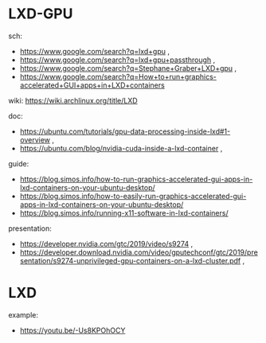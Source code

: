# LXD-GPU
sch:
- https://www.google.com/search?q=lxd+gpu ,
- https://www.google.com/search?q=lxd+gpu+passthrough ,
- https://www.google.com/search?q=Stephane+Graber+LXD+gpu ,
- https://www.google.com/search?q=How+to+run+graphics-accelerated+GUI+apps+in+LXD+containers

wiki: https://wiki.archlinux.org/title/LXD

doc:
- https://ubuntu.com/tutorials/gpu-data-processing-inside-lxd#1-overview ,
- https://ubuntu.com/blog/nvidia-cuda-inside-a-lxd-container ,

guide:
- https://blog.simos.info/how-to-run-graphics-accelerated-gui-apps-in-lxd-containers-on-your-ubuntu-desktop/
- https://blog.simos.info/how-to-easily-run-graphics-accelerated-gui-apps-in-lxd-containers-on-your-ubuntu-desktop/
- https://blog.simos.info/running-x11-software-in-lxd-containers/

presentation:
- https://developer.nvidia.com/gtc/2019/video/s9274 ,
- https://developer.download.nvidia.com/video/gputechconf/gtc/2019/presentation/s9274-unprivileged-gpu-containers-on-a-lxd-cluster.pdf , 

# LXD
example:
- https://youtu.be/-Us8KPOhOCY
